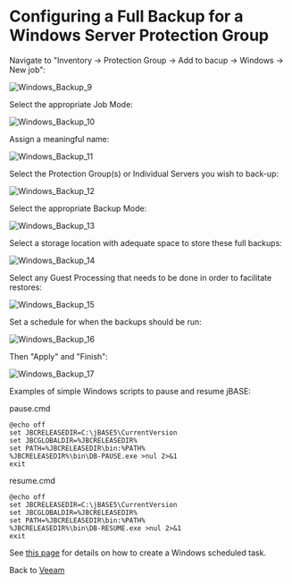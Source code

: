 # Configuring a Full Backup for a Windows Server Protection Group

<PageHeader />

Navigate to "Inventory -> Protection Group -> Add to bacup -> Windows -> New job":

![Windows_Backup_9](./full_windows_backup_9.png)

Select the appropriate Job Mode:  

![Windows_Backup_10](./full_windows_backup_10.png)

Assign a meaningful name:  

![Windows_Backup_11](./full_windows_backup_11.png)

Select the Protection Group(s) or Individual Servers you wish to back-up:  

![Windows_Backup_12](./full_windows_backup_12.png)

Select the appropriate Backup Mode:  

![Windows_Backup_13](./full_windows_backup_13.png)

Select a storage location with adequate space to store these full backups:  

![Windows_Backup_14](./full_windows_backup_14.png)

Select any Guest Processing that needs to be done in order to facilitate restores:  

![Windows_Backup_15](./full_windows_backup_15.png)

Set a schedule for when the backups should be run:  

![Windows_Backup_16](./full_windows_backup_16.png)

Then "Apply" and "Finish":  

![Windows_Backup_17](./full_windows_backup_17.png)

Examples of simple Windows scripts to pause and resume jBASE:

pause.cmd

```
@echo off
set JBCRELEASEDIR=C:\jBASE5\CurrentVersion
set JBCGLOBALDIR=%JBCRELEASEDIR%
set PATH=%JBCRELEASEDIR\bin:%PATH%
%JBCRELEASEDIR%\bin\DB-PAUSE.exe >nul 2>&1
exit
```

resume.cmd

```
@echo off
set JBCRELEASEDIR=C:\jBASE5\CurrentVersion
set JBCGLOBALDIR=%JBCRELEASEDIR%
set PATH=%JBCRELEASEDIR\bin:%PATH%
%JBCRELEASEDIR%\bin\DB-RESUME.exe >nul 2>&1
exit
```

See [this page](./../../jspool-script&scheduled-task/README.md) for details on how to create a Windows scheduled task.  

Back to [Veeam](./../README.md)
  
<PageFooter />
